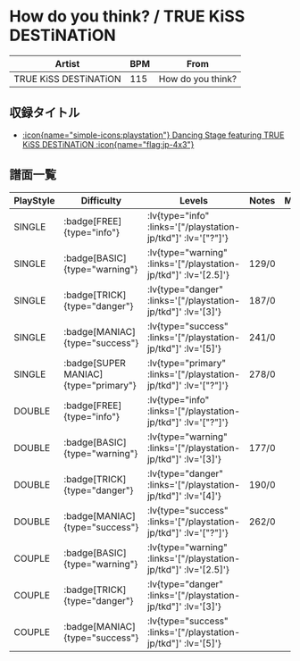 # How do you think? / TRUE KiSS DESTiNATiON

|Artist|BPM|From|
|------|---|----|
|TRUE KiSS DESTiNATiON|115|How do you think?|

## 収録タイトル

- [ :icon{name="simple-icons:playstation"} Dancing Stage featuring TRUE KiSS DESTiNATiON :icon{name="flag:jp-4x3"} ](/playstation-jp/tkd)

## 譜面一覧

|PlayStyle|Difficulty|Levels|Notes|Movie|
|---------|----------|------|-----|-----|
|SINGLE| :badge[FREE]{type="info"} | :lv{type="info" :links='["/playstation-jp/tkd"]' :lv='["?"]'} |||
|SINGLE| :badge[BASIC]{type="warning"} | :lv{type="warning" :links='["/playstation-jp/tkd"]' :lv='[2.5]'} |129/0||
|SINGLE| :badge[TRICK]{type="danger"} | :lv{type="danger" :links='["/playstation-jp/tkd"]' :lv='[3]'} |187/0||
|SINGLE| :badge[MANIAC]{type="success"} | :lv{type="success" :links='["/playstation-jp/tkd"]' :lv='[5]'} |241/0||
|SINGLE| :badge[SUPER MANIAC]{type="primary"} | :lv{type="primary" :links='["/playstation-jp/tkd"]' :lv='["?"]'} |278/0||
|DOUBLE| :badge[FREE]{type="info"} | :lv{type="info" :links='["/playstation-jp/tkd"]' :lv='["?"]'} |||
|DOUBLE| :badge[BASIC]{type="warning"} | :lv{type="warning" :links='["/playstation-jp/tkd"]' :lv='[3]'} |177/0||
|DOUBLE| :badge[TRICK]{type="danger"} | :lv{type="danger" :links='["/playstation-jp/tkd"]' :lv='[4]'} |190/0||
|DOUBLE| :badge[MANIAC]{type="success"} | :lv{type="success" :links='["/playstation-jp/tkd"]' :lv='["?"]'} |262/0||
|COUPLE| :badge[BASIC]{type="warning"} | :lv{type="warning" :links='["/playstation-jp/tkd"]' :lv='[2.5]'} |||
|COUPLE| :badge[TRICK]{type="danger"} | :lv{type="danger" :links='["/playstation-jp/tkd"]' :lv='[3]'} |||
|COUPLE| :badge[MANIAC]{type="success"} | :lv{type="success" :links='["/playstation-jp/tkd"]' :lv='[5]'} |||
